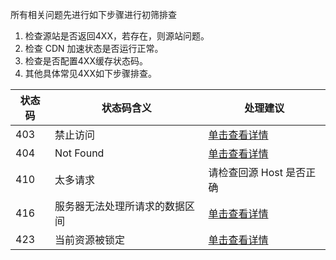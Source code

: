 所有相关问题先进行如下步骤进行初筛排查
1. 检查源站是否返回4XX，若存在，则源站问题。
2. 检查 CDN 加速状态是否运行正常。
3. 检查是否配置4XX缓存状态码。
4. 其他具体常见4XX如下步骤排查。

|状态码|状态码含义|处理建议|
|---|---|--|
|403|禁止访问|[单击查看详情](https://cloud.tencent.com/document/product/228/63824)|
|404|Not Found|[单击查看详情](https://cloud.tencent.com/document/product/228/63825)|
|410|太多请求|请检查回源 Host 是否正确|
|416|服务器无法处理所请求的数据区间|[单击查看详情](https://cloud.tencent.com/document/product/228/63827)|
|423|当前资源被锁定|[单击查看详情](https://cloud.tencent.com/document/product/228/63826)|



